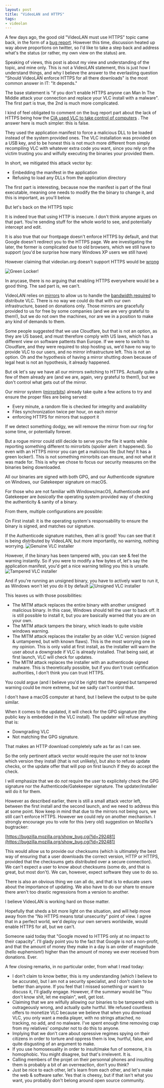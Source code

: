 ```yaml
---
layout: post
title: "VideoLAN and HTTPS"
tags:
- videolan
---
```


A few days ago, the good old "VideoLAN must use HTTPS" topic came back, in the form of a [bug report](https://trac.videolan.org/vlc/ticket/18472). However this time, 
discussion heated up way above proportions on twitter, so I'd like to take a step back and
address what's the status (or rather, my own view on the status) are.

Speaking of views, this post is about my view and understanding of the topic, and mine only. This is not a VideoLAN statement,
this is just how I understand things, and why I believe the answer to the everlasting question
"Should VideoLAN enforce HTTPS for all there downloads" is the most common answer in IT: "It depends."

The base statement is "if you don't enable HTTPS anyone can Man In The Middle attack your connection and replace your VLC install with a malware". The first part is true, the 2nd is much more complicated.

I kind of feel obligated to comment on the bug report part about the lack of HTTPS being how the [CIA used VLC to take control of computers](https://wikileaks.org/ciav7p1/cms/files/Rain%20Maker%20v1.0%20User%20Guide.doc)
. The answer here is much simpler: this is false.

They used the application manifest to force a malicious DLL to be loaded instead of the system provided ones. The VLC installation was provided on a USB key, and to be honest this is
not much more different from simply recompiling VLC with whatever extra code you want, since you rely on the victim trusting you and wilfully executing the binaries your provided them.

In short, we mitigated this attack vector by:
* Embedding the manifest in the application
* Refusing to load any DLLs from the application directory

The first part is interesting, because now the manifest is part of the final executable, meaning one needs to modify the the binary to change it, and this is important, as you'll below.

But let's back on the HTTPS topic

It is indeed true that using HTTP is insecure. I don't think anyone argues on that part. You're sending stuff for the whole world to see, and potentially intercept and edit.

It is also true that our frontpage doesn't enforce HTTPS by default, and that Google doesn't redirect you to the HTTPS page. We are investigating the later, the former is complicated due to old
browsers, which we still have to support (you'd be surprise how many Windows XP users we still have)

However claiming that videolan.org doesn't support HTTPS would be [wrong](https://www.videolan.org)

![Green Locker!](/img/posts/https/green-locker.png)

In anycase, there is no arguing that enabling HTTPS everywhere would be a good thing. The sad part is, we can't.

VideoLAN relies on [mirrors](https://get.videolan.org/vlc/2.2.6/win32/vlc-2.2.6-win32.exe?mirrorlist)
to allow us to handle the [bandwidth required](https://get.videolan.org/?mirrorstats) to distribute VLC. There is no way we could do that with our own infrastructure, based on donations only.
Those mirrors are gracefully provided to us for free by some companies (and we are very grateful to them!), but we do not own the machines, nor are we in a position to make any kind of demands to them.

Some people suggested that we use Cloudfare, but that is not an option, as they are US based, and must therefore comply with US laws, which has a different view on software pattents
than Europe. If we were to switch to Cloudfare, and they were required to stop hosting us, we'd have no way to provide VLC to our users, and no mirror infrastructure left. This is not an option.
Oh and the hypothesis of having a mirror shutting down because of legal heat is not an hypothesis, it already happened.

But ok let's say we have all our mirrors switching to HTTPS. Actually quite a few of them already are (and we are, again, very grateful to them!), but we don't control what gets out of the mirror.

Our mirror system ([mirrorbits](https://github.com/etix/mirrorbits)) already take quite a few actions to try and ensure the proper files are being served:
* Every minute, a random file is checked for integrity and availability
* Files synchronization twice per hour, on each mirror
* enforcing HTTPS for mirrors that support it

If we detect something dodgy, we will remove the mirror from our ring for some time, or potentially forever.

But a rogue mirror could still decide to serve you the file it wants while reporting something different to mirrorbits (spoiler alert: it happened). So even with an HTTPS mirror
you can get a malicious file (but hey! It has a green locker!). This is not something mirrorbits can ensure, and not what it was made for.
This is why we chose to focus our security measures on the binaries being downloaded.

All our binaries are signed with both GPG, and our Authenticode signature on Windows, our Gatekeeper signature on macOS.

For those who are not familiar with Windows/macOS, Authenticode and Gatekeeper are *basically* the operating system provided way of checking the authenticity & sanity of a binary.

From there, multiple configurations are possible:

On First install: it is the operating system's responsability to ensure the binary is signed, and matches our signature.

If the Authenticode signature matches, then all is good! You can see that it is being distributed by VideoLAN, but more importantly, no warning, nothing worrying.
![Genuine VLC installer](/img/posts/https/vlc-normal.png)

However, if the binary has been tampered with, you can see & feel the warning instantly. So if you were to modify a few bytes of, let's say the application manifest, you'd get
a nice warning telling you this is unsafe.
![Tampered VLC installer](/img/posts/https/vlc-tampered.png)

And if you're running an unsigned binary, you have to actively want to run it, as Windows won't let you do it by default
![Unsigned VLC installer](/img/posts/https/vlc-unsigned.png)

This leaves us with those possibilities:

* The MITM attack replaces the entire binary with another unsigned malicious binary. In this case, Windows should tell the user to back off. It is still possible to install it, but you are
basically warned that you are on your own.
* The MITM attack tampers the binary, which leads to quite visible windows warning.
* The MITM attack replaces the installer by an older VLC version (signed & untampered, but with known flaws). This is the most worrying one in my opinion. This is only valid at first install,
as the installer will warn the user about a downgrade if VLC is already installed. That being said, at first launch, VLC will check for updates.
* The MITM attack replaces the installer with an authenticode signed malware. This is theoretically possible, but if you don't trust certification authorities, I don't think you can trust HTTPS.

You could argue (and I believe you'd be right) that the signed but tampered warning could be more extreme, but we sadly can't control that.

I don't have a macOS computer at hand, but I believe the output to be quite similar.

When it comes to the updated, it will check for the GPG signature (the public key is embedded in the VLC install). The updater will refuse anything that is:
* Downgrading VLC
* Not matching the GPG signature.

That makes an HTTP download completely safe as far as I can see.

So the only pertinent attack vector would require the user not to know which version they install (that is not unlikely), but also to refuse update checks, or the update offer that will pop on first launch if they do accept the check.

I will emphasize that we do *not* require the user to explicitely check the GPG signature nor the Authenticode/Gatekeeper signature. The updater/installer will do it for them.

However as described earlier, there is still a small attack vector left, between the first install and the second launch, and we need to address this at some point.
Now keep in mind that due to the mirrors not being ours, we still can't enforce HTTPS. However we could rely on another mechanism. I strongly encourage you to vote for this (very old)
suggestion on Mozilla's bugtracker: 

[https://bugzilla.mozilla.org/show_bug.cgi?id=292481](https://bugzilla.mozilla.org/show_bug.cgi?id=292481)

This would allow us to provide our checksums (which is ultimately the best way of ensuring that a user downloads the correct version, HTTP or HTTPS, provided that the checksums gets
distributed over a secure connection). We can't expect a user to know about checksums (some do, and that is great, but most don't). We can, however, expect software they use to do so.

There is also an obvious thing we can all do, and that is to educate users about the importance of updating. We also have to do our share to ensure there aren't too drastic regressions from a version to another.

I believe VideoLAN is working hard on those matter.

Hopefully that sheds a bit more light on the situation, and will help move away from the "No HTTPS means total unsecurity" point of view. I agree that in a perfect world, 
we'd deploy our own servers worldwide, would enable HTTPS for all, but we can't.

Someone said today that "Google moved to HTTPS only at no impact to their capacity". I'll glady point you to the fact that Google is not a non-profit, and that the amount of money they make
in a day is an order of magnitude (hello euphemism!) higher than the amount of money we ever received from donations. Ever.

A few closing remarks, in no particular order, from what I read today:
* I don't claim to know better, this is my understanding (which I believe to be accurate), but I am not a security specialist, and I don't claim to be better than anyone. If you
feel that I missed something or want to discuss it, I'll gladly engage. However, if the summary would be "You don't know shit, let me explain", well, get lost.
* Claiming that we are wilfully allowing our binaries to be tampered with is outrageously wrong, and actually quite hurtful. We refused countless offers to monetize VLC because we believe
that when you download VLC, you only want a media player, with no strings attached, no tracking, no add, and no malware. I've spent enough time removing crap from my relatives' computer
not to do this to anyone.
* Implying that we don't care about opressive regimes spying on their citizens in order to torture and oppress them is low, hurtful, false, and quite disgusting of an argument to make.
* If you use homosexuality in order to insult/make fun of someone, it is homophobic. You might disagree, but that's irrelevent. It is.
* Calling members of the projet on their personnal phones and insulting them is probably a bit of an overreaction, don't you think?
* Just be nice to each other, let's learn from each other, and let's make the web & software safer. Yes that is cheesy, but if that isn't what you want, you probably don't belong around open source community.

